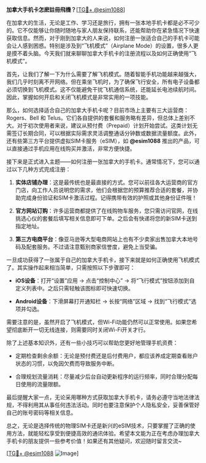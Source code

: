 **加拿大手机卡怎麽註冊飛機？**[[TG💪+ @esim1088](https://t.me/s/esim1088)]

在加拿大的生活，无论是工作、学习还是旅行，拥有一张本地手机卡都是必不可少的。它不仅能够让你随时随地与家人朋友保持联系，还能帮助你在紧急情况下快速获取信息。然而，对于刚到加拿大的人来说，如何注册一张适合自己的手机卡可能会让人感到困惑。特别是涉及到“飞机模式”（Airplane Mode）的设置，很多人更是摸不着头脑。今天我们就来聊聊加拿大手机卡的注册流程以及如何正确使用“飞机模式”。

首先，让我们了解一下为什么需要了解飞机模式。随着智能手机功能越来越强大，我们几乎时刻离不开网络。但在乘坐飞机时，为了确保飞行安全，所有电子设备都必须切换到飞机模式。这不仅能避免干扰飞机通信系统，还能延长电池续航时间。因此，掌握如何开启和关闭飞机模式是非常实用的一项技能。

那么，如何选择适合自己的加拿大手机卡呢？目前市场上主要有三大运营商：Rogers、Bell 和 Telus。它们各自提供的套餐和服务略有差异，但总体上差别不大。对于初次使用者来说，建议从预付费（Prepaid）计划开始尝试。这类计划无需签订长期合同，可以根据实际需求灵活调整通话分钟数或数据流量额度。此外，还有些第三方平台提供虚拟SIM卡服务（eSIM），如 **@esim1088** 推出的产品，可以直接通过手机应用在线购买并激活，非常方便快捷。

接下来是正式进入主题——如何注册一张加拿大的手机卡。通常情况下，您可以通过以下几种方式完成注册：

1. **实体店铺办理**：这是最传统也是最直接的方式。您可以前往各大运营商的官方门店，向工作人员说明您的需求，他们会根据您的预算推荐合适的套餐，并协助完成身份验证和SIM卡激活过程。记得携带有效的护照或其他身份证件哦！

2. **官方网站订购**：许多运营商都提供了在线购物车服务，您只需访问官网，在线挑选心仪的套餐后填写相关信息即可下单。之后会有快递将您的新SIM卡送到指定地址。

3. **第三方电商平台**：像亚马逊等大型电商网站上也有不少卖家出售加拿大本地号码及配套服务。不过请注意甄别商家信誉度，避免上当受骗。

一旦成功获得了一张属于自己的加拿大手机卡，接下来就是如何正确使用飞机模式了。其实操作起来相当简单，只需按照以下步骤即可：

- **iOS设备**：打开“设置”应用 -> 点击“控制中心” -> 将“飞行模式”按钮添加到自定义列表中。之后只需轻触该图标即可快速切换。
  
- **Android设备**：下滑屏幕打开通知栏 -> 长按“网络”区域 -> 找到“飞行模式”选项并勾选。

需要注意的是，虽然开启了飞机模式，但Wi-Fi功能仍然可以正常使用。如果您希望彻底断开一切无线连接，则需要同时关闭Wi-Fi开关才行。

除了上述基本知识外，还有一些小技巧可以帮助您更好地管理手机资费：

- 定期检查剩余余额：无论是预付费还是后付费用户，都应该养成定期查看账户状态的习惯，以免因欠费而导致服务中断。
  
- 合理规划流量消耗：尽量减少后台自动更新程序的运行频率，同时合理分配每日使用的流量限额。

最后提醒大家一点，无论采用哪种方式获取加拿大手机卡，请务必遵守当地法律法规，不得利用其从事任何违法活动。同时也要注意保护个人隐私安全，妥善保管好自己的账号密码等相关信息。

总之，无论是选择传统的物理SIM卡还是新兴的eSIM技术，只要掌握了正确的使用方法，就能轻松享受到便捷高效的通讯体验。希望本文能为正在考虑办理加拿大手机卡的朋友提供一些参考价值！如果还有其他疑问，欢迎随时留言交流~

[[TG💪+ @esim1088](https://t.me/s/esim1088) ![Image](https://i.postimg.cc/4NQfJmqS/Snipaste-2025-05-13-00-14-12.png)]